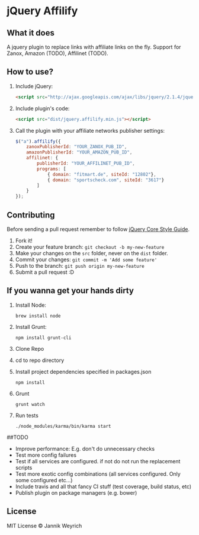 # jQuery Affilify

## What it does

A jquery plugin to replace links with affiliate links on the fly. Support for Zanox, Amazon (TODO), Affilinet (TODO).

## How to use?

1. Include jQuery:

	```html
	<script src="http://ajax.googleapis.com/ajax/libs/jquery/2.1.4/jquery.min.js"></script>
	```

2. Include plugin's code:

	```html
	<script src="dist/jquery.affilify.min.js"></script>
	```

3. Call the plugin with your affiliate networks publisher settings:

	```javascript
	$("a").affilify({
	    zanoxPublisherId: "YOUR_ZANOX_PUB_ID",
	    amazonPublisherId: "YOUR_AMAZON_PUB_ID",
        affilinet: {
            publisherId: "YOUR_AFFILINET_PUB_ID",
            programs: [
                { domain: "fitmart.de", siteId: "12802"}, 
                { domain: "sportscheck.com", siteId: "3617"}
            ]
        } 
	});
	```

## Contributing

Before sending a pull request remember to follow [jQuery Core Style Guide](http://contribute.jquery.org/style-guide/js/).

1. Fork it!
2. Create your feature branch: `git checkout -b my-new-feature`
3. Make your changes on the `src` folder, never on the `dist` folder.
4. Commit your changes: `git commit -m 'Add some feature'`
5. Push to the branch: `git push origin my-new-feature`
6. Submit a pull request :D


## If you wanna get your hands dirty

1. Install Node:

	```
	brew install node
	```

2. Install Grunt:

	```
	npm install grunt-cli
	```

3. Clone Repo

3. cd to repo directory
	
4. Install project dependencies specified in packages.json

    ```
    npm install
    ```

5. Grunt

    ```
    grunt watch
    ```

6. Run tests
    ```
    ./node_modules/karma/bin/karma start
    ```

##TODO

* Improve performance: E.g. don't do unnecessary checks
* Test more config failures
* Test if all services are configured. if not do not run the replacement scripts
* Test more exotic config combinations (all services configured. Only some configured etc...)
* Include travis and all that fancy CI stuff (test coverage, build status, etc)
* Publish plugin on package managers (e.g. bower)

## License

MIT License © Jannik Weyrich
